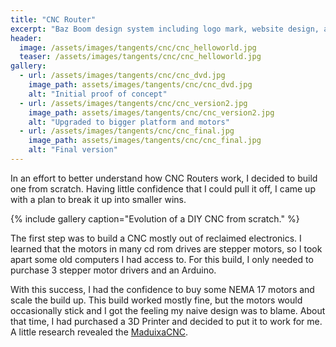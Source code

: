 ```yaml
---
title: "CNC Router"
excerpt: "Baz Boom design system including logo mark, website design, and branding applications."
header:
  image: /assets/images/tangents/cnc/cnc_helloworld.jpg
  teaser: /assets/images/tangents/cnc/cnc_helloworld.jpg
gallery:
  - url: /assets/images/tangents/cnc/cnc_dvd.jpg
    image_path: assets/images/tangents/cnc/cnc_dvd.jpg
    alt: "Initial proof of concept"
  - url: /assets/images/tangents/cnc/cnc_version2.jpg
    image_path: assets/images/tangents/cnc/cnc_version2.jpg
    alt: "Upgraded to bigger platform and motors"
  - url: /assets/images/tangents/cnc/cnc_final.jpg
    image_path: assets/images/tangents/cnc/cnc_final.jpg
    alt: "Final version"
---
```


In an effort to better understand how CNC Routers work, I decided to build one
from scratch. Having little confidence that I could pull it off, I came up with
a plan to break it up into smaller wins.

{% include gallery caption="Evolution of a DIY CNC from scratch." %}

The first step was to build a CNC mostly out of reclaimed electronics. I learned
that the motors in many cd rom drives are stepper motors, so I took apart some
old computers I had access to. For this build, I only needed to purchase 3
stepper motor drivers and an Arduino.

With this success, I had the confidence to buy some NEMA 17 motors and scale the
build up. This build worked mostly fine, but the motors would occasionally stick
and I got the feeling my naive design was to blame. About that time, I had
purchased a 3D Printer and decided to put it to work for me. A little research
revealed the [MaduixaCNC](https://www.thingiverse.com/thing:989593).
